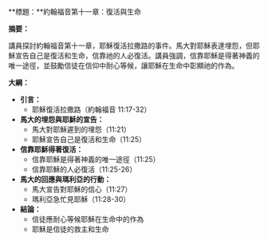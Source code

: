 **標題：**約翰福音第十一章：復活與生命

**摘要：**

講員探討約翰福音第十一章，耶穌復活拉撒路的事件。馬大對耶穌表達埋怨，但耶穌宣告自己是復活和生命，信靠祂的人必復活。講員強調，信靠耶穌是得著神義的唯一途徑，並鼓勵信徒在信仰中耐心等候，讓耶穌在生命中彰顯祂的作為。

**大綱：**

* **引言：**
    * 耶穌復活拉撒路（約翰福音 11:17-32）
* **馬大的埋怨與耶穌的宣告：**
    * 馬大對耶穌遲到的埋怨（11:21）
    * 耶穌宣告自己是復活和生命（11:25）
* **信靠耶穌得著復活：**
    * 信靠耶穌是得著神義的唯一途徑（11:25）
    * 信靠耶穌的人必復活（11:25-26）
* **馬大的回應與瑪利亞的行動：**
    * 馬大宣告對耶穌的信心（11:27）
    * 瑪利亞急忙見耶穌（11:28-30）
* **結論：**
    * 信徒應耐心等候耶穌在生命中的作為
    * 耶穌是信徒的救主和生命